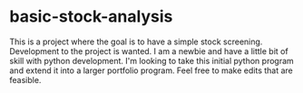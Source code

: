 # basic-stock-analysis
This is a project where the goal is to have a simple stock screening. Development to the project is wanted. 
I am a newbie and have a little bit of skill with python development. I'm looking to take this initial python program and extend it into a larger portfolio program.
Feel free to make edits that are feasible.
